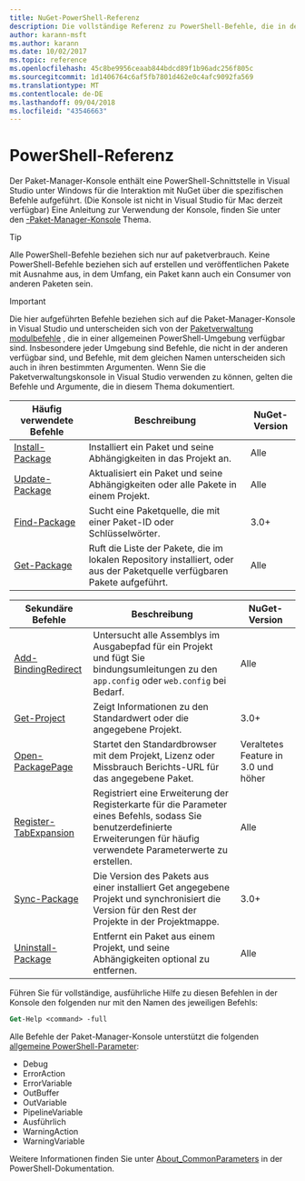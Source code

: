 ```yaml
---
title: NuGet-PowerShell-Referenz
description: Die vollständige Referenz zu PowerShell-Befehle, die in der NuGet-Paket-Manager-Konsole in Visual Studio verfügbar.
author: karann-msft
ms.author: karann
ms.date: 10/02/2017
ms.topic: reference
ms.openlocfilehash: 45c8be9956ceaab844bdcd89f1b96adc256f805c
ms.sourcegitcommit: 1d1406764c6af5fb7801d462e0c4afc9092fa569
ms.translationtype: MT
ms.contentlocale: de-DE
ms.lasthandoff: 09/04/2018
ms.locfileid: "43546663"
---
```

# <a name="powershell-reference"></a>PowerShell-Referenz

Der Paket-Manager-Konsole enthält eine PowerShell-Schnittstelle in Visual Studio unter Windows für die Interaktion mit NuGet über die spezifischen Befehle aufgeführt. (Die Konsole ist nicht in Visual Studio für Mac derzeit verfügbar) Eine Anleitung zur Verwendung der Konsole, finden Sie unter den [-Paket-Manager-Konsole](../tools/package-manager-console.md) Thema.

> [!Tip]
> Alle PowerShell-Befehle beziehen sich nur auf paketverbrauch. Keine PowerShell-Befehle beziehen sich auf erstellen und veröffentlichen Pakete mit Ausnahme aus, in dem Umfang, ein Paket kann auch ein Consumer von anderen Paketen sein.

> [!Important]
> Die hier aufgeführten Befehle beziehen sich auf die Paket-Manager-Konsole in Visual Studio und unterscheiden sich von der [Paketverwaltung modulbefehle](/powershell/module/packagemanagement/?view=powershell-6) , die in einer allgemeinen PowerShell-Umgebung verfügbar sind. Insbesondere jeder Umgebung sind Befehle, die nicht in der anderen verfügbar sind, und Befehle, mit dem gleichen Namen unterscheiden sich auch in ihren bestimmten Argumenten. Wenn Sie die Paketverwaltungskonsole in Visual Studio verwenden zu können, gelten die Befehle und Argumente, die in diesem Thema dokumentiert.

| Häufig verwendete Befehle | Beschreibung | NuGet-Version |
| --- | --- | --- |
| [Install-Package](ps-ref-install-package.md) | Installiert ein Paket und seine Abhängigkeiten in das Projekt an. | Alle |
| [Update-Package](ps-ref-update-package.md) | Aktualisiert ein Paket und seine Abhängigkeiten oder alle Pakete in einem Projekt. | Alle |
| [Find-Package](ps-ref-find-package.md) | Sucht eine Paketquelle, die mit einer Paket-ID oder Schlüsselwörter. | 3.0+ |
| [Get-Package](ps-ref-get-package.md) | Ruft die Liste der Pakete, die im lokalen Repository installiert, oder aus der Paketquelle verfügbaren Pakete aufgeführt. | Alle |

| Sekundäre Befehle | Beschreibung | NuGet-Version |
| --- | --- | --- |
| [Add-BindingRedirect](ps-ref-add-bindingredirect.md) | Untersucht alle Assemblys im Ausgabepfad für ein Projekt und fügt Sie bindungsumleitungen zu den `app.config` oder `web.config` bei Bedarf. | Alle |
| [Get-Project](ps-ref-get-project.md) | Zeigt Informationen zu den Standardwert oder die angegebene Projekt. | 3.0+ |
| [Open-PackagePage](ps-ref-open-packagepage.md) | Startet den Standardbrowser mit dem Projekt, Lizenz oder Missbrauch Berichts-URL für das angegebene Paket. | Veraltetes Feature in 3.0 und höher |
| [Register-TabExpansion](ps-ref-register-tabexpansion.md) | Registriert eine Erweiterung der Registerkarte für die Parameter eines Befehls, sodass Sie benutzerdefinierte Erweiterungen für häufig verwendete Parameterwerte zu erstellen. | Alle |
| [Sync-Package](ps-ref-sync-package.md) | Die Version des Pakets aus einer installiert Get angegebene Projekt und synchronisiert die Version für den Rest der Projekte in der Projektmappe. | 3.0+ |
| [Uninstall-Package](ps-ref-uninstall-package.md) | Entfernt ein Paket aus einem Projekt, und seine Abhängigkeiten optional zu entfernen. | Alle |

Führen Sie für vollständige, ausführliche Hilfe zu diesen Befehlen in der Konsole den folgenden nur mit den Namen des jeweiligen Befehls:

```ps
Get-Help <command> -full
```

Alle Befehle der Paket-Manager-Konsole unterstützt die folgenden [allgemeine PowerShell-Parameter](http://go.microsoft.com/fwlink/?LinkID=113216):

- Debug
- ErrorAction
- ErrorVariable
- OutBuffer
- OutVariable
- PipelineVariable
- Ausführlich
- WarningAction
- WarningVariable

Weitere Informationen finden Sie unter [About_CommonParameters](http://go.microsoft.com/fwlink/?LinkID=113216) in der PowerShell-Dokumentation.
